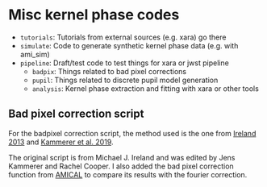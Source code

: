 # Misc kernel phase codes

- `tutorials`: Tutorials from external sources (e.g. xara) go there
- `simulate`: Code to generate synthetic kernel phase data (e.g. with ami_sim)
- `pipeline`: Draft/test code to test things for xara or jwst pipeline
  - `badpix`: Things related to bad pixel corrections
  - `pupil`: Things related to discrete pupil model generation
  - `analysis`: Kernel phase extraction and fitting with xara or other tools

## Bad pixel correction script
For the badpixel correction script, the method used is the one from
[Ireland 2013](https://ui.adsabs.harvard.edu/abs/2013MNRAS.433.1718I/abstract)
and [Kammerer et al.
2019](https://ui.adsabs.harvard.edu/abs/2019MNRAS.486..639K/abstract).

The original script is from Michael J. Ireland and was edited by Jens Kammerer
and Rachel Cooper. I also added the bad pixel correction function from
[AMICAL](https://github.com/SydneyAstrophotonicInstrumentationLab/AMICAL) to
compare its results with the fourier correction.
